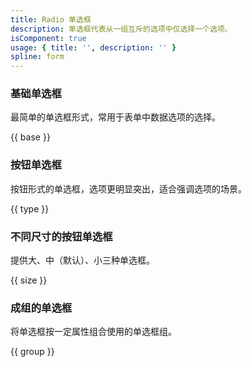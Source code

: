 ```yaml
---
title: Radio 单选框
description: 单选框代表从一组互斥的选项中仅选择一个选项。
isComponent: true
usage: { title: '', description: '' }
spline: form
---
```


### 基础单选框

最简单的单选框形式，常用于表单中数据选项的选择。

{{ base }}

### 按钮单选框

按钮形式的单选框，选项更明显突出，适合强调选项的场景。

{{ type }}

### 不同尺寸的按钮单选框

提供大、中（默认）、小三种单选框。

{{ size }}

### 成组的单选框

将单选框按一定属性组合使用的单选框组。

{{ group }}
